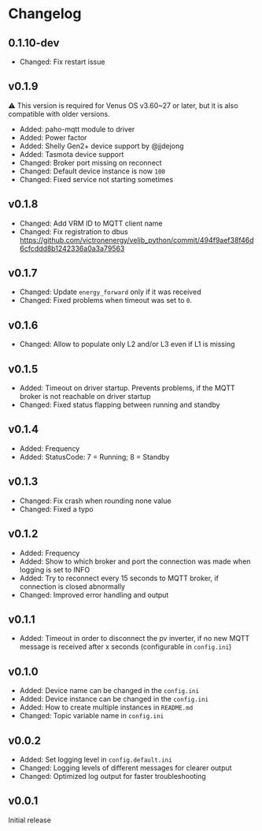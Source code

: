 # Changelog

## 0.1.10-dev
* Changed: Fix restart issue

## v0.1.9
⚠️ This version is required for Venus OS v3.60~27 or later, but it is also compatible with older versions.
* Added: paho-mqtt module to driver
* Added: Power factor
* Added: Shelly Gen2+ device support by @jjdejong
* Added: Tasmota device support
* Changed: Broker port missing on reconnect
* Changed: Default device instance is now `100`
* Changed: Fixed service not starting sometimes

## v0.1.8
* Changed: Add VRM ID to MQTT client name
* Changed: Fix registration to dbus https://github.com/victronenergy/velib_python/commit/494f9aef38f46d6cfcddd8b1242336a0a3a79563

## v0.1.7
* Changed: Update `energy_forward` only if it was received
* Changed: Fixed problems when timeout was set to `0`.

## v0.1.6
* Changed: Allow to populate only L2 and/or L3 even if L1 is missing

## v0.1.5
* Added: Timeout on driver startup. Prevents problems, if the MQTT broker is not reachable on driver startup
* Changed: Fixed status flapping between running and standby

## v0.1.4
* Added: Frequency
* Added: StatusCode: 7 = Running; 8 = Standby

## v0.1.3
* Changed: Fix crash when rounding none value
* Changed: Fixed a typo

## v0.1.2
* Added: Frequency
* Added: Show to which broker and port the connection was made when logging is set to INFO
* Added: Try to reconnect every 15 seconds to MQTT broker, if connection is closed abnormally
* Changed: Improved error handling and output

## v0.1.1
* Added: Timeout in order to disconnect the pv inverter, if no new MQTT message is received after x seconds (configurable in `config.ini`)

## v0.1.0
* Added: Device name can be changed in the `config.ini`
* Added: Device instance can be changed in the `config.ini`
* Added: How to create multiple instances in `README.md`
* Changed: Topic variable name in `config.ini`

## v0.0.2
* Added: Set logging level in `config.default.ini`
* Changed: Logging levels of different messages for clearer output
* Changed: Optimized log output for faster troubleshooting

## v0.0.1
Initial release
